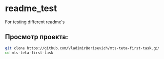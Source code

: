 # readme_test
For testing different readme's
## Просмотр проекта:
```bash
git clone https://github.com/VladimirBorisevich/mts-teta-first-task.git
cd mts-teta-first-task
```
